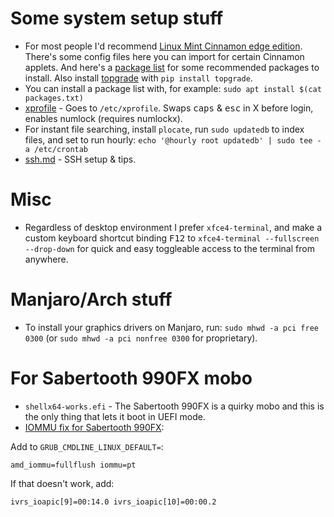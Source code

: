 # Some system setup stuff

* For most people I'd recommend [Linux Mint Cinnamon edge edition](https://www.linuxmint.com/edition.php?id=314). There's some config files here you can import for certain Cinnamon applets. And here's a [package list](lmcpackages-most.txt) for some recommended packages to install. Also install [topgrade](https://github.com/topgrade-rs/topgrade) with `pip install topgrade`.
* You can install a package list with, for example: `sudo apt install $(cat packages.txt)`
* [xprofile](xprofile) - Goes to `/etc/xprofile`. Swaps <kbd>caps</kbd> & <kbd>esc</kbd> in X before login, enables numlock (requires numlockx).
* For instant file searching, install `plocate`, run `sudo updatedb` to index files, and set to run hourly: `echo '@hourly root updatedb' | sudo tee -a /etc/crontab`
* [ssh.md](ssh.md) - SSH setup & tips.

# Misc

* Regardless of desktop environment I prefer `xfce4-terminal`, and make a custom keyboard shortcut binding <kbd>F12</kbd> to `xfce4-terminal --fullscreen --drop-down` for quick and easy toggleable access to the terminal from anywhere. 

# Manjaro/Arch stuff
* To install your graphics drivers on Manjaro, run: `sudo mhwd -a pci free 0300` (or `sudo mhwd -a pci nonfree 0300` for proprietary).

# For Sabertooth 990FX mobo
* `shellx64-works.efi` - The Sabertooth 990FX is a quirky mobo and this is the only thing that lets it boot in UEFI mode.
* [IOMMU fix for Sabertooth 990FX](https://ubuntuforums.org/showthread.php?t=2254677):

Add to `GRUB_CMDLINE_LINUX_DEFAULT=`:

    amd_iommu=fullflush iommu=pt

If that doesn't work, add:

    ivrs_ioapic[9]=00:14.0 ivrs_ioapic[10]=00:00.2

